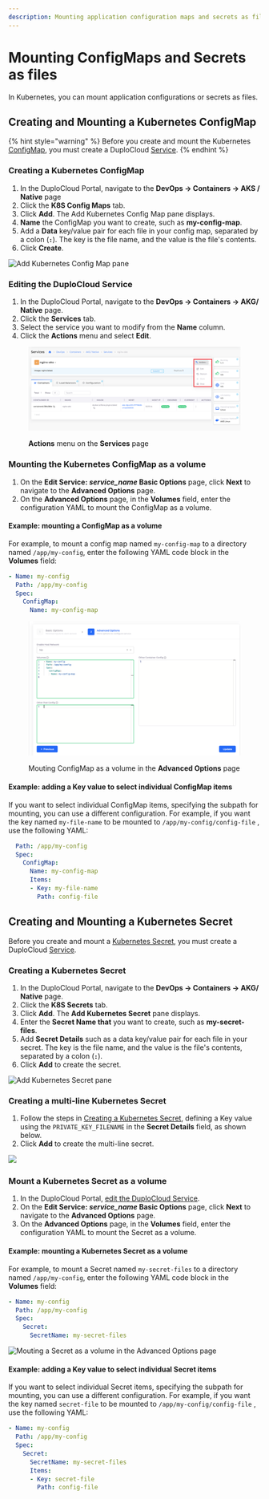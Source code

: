 ```yaml
---
description: Mounting application configuration maps and secrets as files
---
```


# Mounting ConfigMaps and Secrets as files

In Kubernetes, you can mount application configurations or secrets as files.

## Creating and Mounting a Kubernetes ConfigMap

{% hint style="warning" %}
Before you create and mount the Kubernetes [ConfigMap](https://kubernetes.io/docs/concepts/configuration/configmap/), you must create a DuploCloud [Service](../../azure-services/containers/).&#x20;
{% endhint %}

### Creating a Kubernetes ConfigMap

1. In the DuploCloud Portal, navigate to the **DevOps -> Containers -> AKS / Native** page
2. Click the **K8S Config Maps** tab.
3. Click **Add**. The Add Kubernetes Config Map pane displays.&#x20;
4. **Name** the ConfigMap you want to create, such as **my-config-map**.
5. Add a **Data** key/value pair for each file in your config map, separated by a colon (**`:`**). The key is the file name, and the value is the file's contents.
6. Click **Create**.

![Add Kubernetes Config Map pane](<../../../.gitbook/assets/Screen Shot 2022-03-21 at 11.39.39 AM.png>)

### Editing the DuploCloud Service

1. In the DuploCloud Portal, navigate to the **DevOps -> Containers -> AKG/ Native** page.
2. Click the **Services** tab.
3. Select the service you want to modify from the **Name** column.
4. Click the **Actions** menu and select **Edit**.

<figure><img src="../../../.gitbook/assets/Azure_Serv1.png" alt=""><figcaption><p><strong>Actions</strong> menu on the <strong>Services</strong> page</p></figcaption></figure>

###

### Mounting the Kubernetes ConfigMap as a volume

1. On the **Edit Service: **_**service\_name**_** Basic Options** page, click **Next** to navigate to the **Advanced Options** page.
2. On the **Advanced Options** page, in the **Volumes** field, enter the configuration YAML to mount the ConfigMap as a volume.&#x20;

#### Example: mounting a ConfigMap as a volume

For example, to mount a config map named `my-config-map` to a directory named `/app/my-config`, enter the following YAML code block in the **Volumes** field:

```yaml
- Name: my-config
  Path: /app/my-config
  Spec:
    ConfigMap:
      Name: my-config-map
```

<figure><img src="../../../.gitbook/assets/Azure_edit_serv_2.png" alt=""><figcaption><p>Mouting ConfigMap as a volume in the <strong>Advanced Options</strong> page </p></figcaption></figure>

#### Example: adding a Key value to select individual ConfigMap items

If you want to select individual ConfigMap items, specifying the subpath for mounting, you can use a different configuration.  For example, if you want the key named `my-file-name` to be mounted to `/app/my-config/config-file` ,  use the following YAML:

```yaml
  Path: /app/my-config
  Spec:
    ConfigMap:
      Name: my-config-map
      Items:
      - Key: my-file-name
        Path: config-file
```

## Creating and Mounting a Kubernetes Secret

Before you create and mount a [Kubernetes Secret](https://kubernetes.io/docs/concepts/configuration/secret/), you must create a DuploCloud [Service](../../azure-services/containers/).

### Creating a Kubernetes Secret&#x20;

1. In the DuploCloud Portal, navigate to the **DevOps -> Containers -> AKG/ Native** page.
2. Click the **K8S Secrets** tab.
3. Click **Add**. The **Add Kubernetes Secret** pane displays.
4. Enter the **Secret Name that** you want to create, such as **my-secret-files**.
5. Add **Secret Details** such as a data key/value pair for each file in your secret. The key is the file name, and the value is the file's contents, separated by a colon (**`:`**).&#x20;
6. Click **Add** to create the secret.

![Add Kubernetes Secret pane](<../../../.gitbook/assets/Screen Shot 2022-03-21 at 12.50.14 PM.png>)

### Creating a multi-line Kubernetes Secret

1. Follow the steps in [Creating a Kubernetes Secret](mounting-config-as-files.md#creating-a-kubernetes-secret), defining a Key value using the `PRIVATE_KEY_FILENAME`  in the **Secret Details** field, as shown below.&#x20;
2. Click **Add** to create the multi-line secret.

![](<../../../.gitbook/assets/Screen Shot 2022-08-10 at 4.25.05 PM.png>)

### Mount a Kubernetes Secret as a volume

1. In the DuploCloud Portal, [edit the DuploCloud Service](mounting-config-as-files.md#editing-the-duplocloud-service).
2. On the **Edit Service: **_**service\_name**_** Basic Options** page, click **Next** to navigate to the **Advanced Options** page.
3. On the **Advanced Options** page, in the **Volumes** field, enter the configuration YAML to mount the Secret as a volume.&#x20;

#### Example: mounting a Kubernetes Secret as a volume

For example, to mount a Secret named `my-secret-files` to a directory named `/app/my-config`, enter the following YAML code block in the **Volumes** field:

```yaml
- Name: my-config
  Path: /app/my-config
  Spec:
    Secret:
      SecretName: my-secret-files
```

![Mouting a Secret as a volume in the Advanced Options page ](<../../../.gitbook/assets/Screen Shot 2022-03-21 at 12.52.19 PM.png>)

#### Example: adding a Key value to select individual Secret items&#x20;

If you want to select individual Secret items, specifying the subpath for mounting, you can use a different configuration.  For example, if you want the key named `secret-file` to be mounted to `/app/my-config/config-file` ,  use the following YAML:

```yaml
- Name: my-config
  Path: /app/my-config
  Spec:
    Secret:
      SecretName: my-secret-files
      Items:
      - Key: secret-file
        Path: config-file
```
